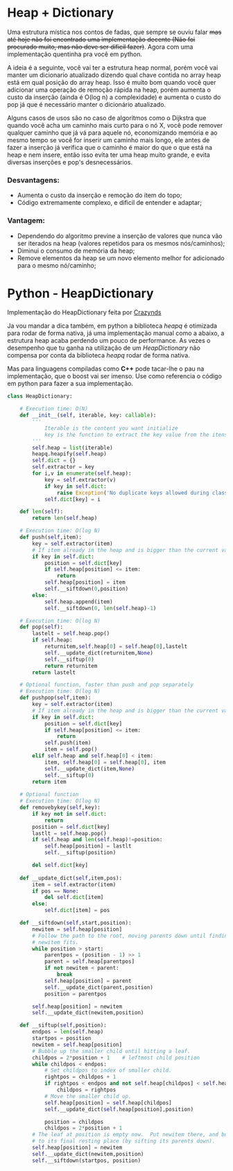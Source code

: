 # Heap + Dictionary

Uma estrutura mística nos contos de fadas, que sempre se ouviu falar <s>mas até hoje não foi encontrado uma implementação decente (Não foi procurado muito, mas não deve ser dificil fazer)</s>. Agora com uma implementação quentinha pra você em python.

A ideia é a seguinte, você vai ter a estrutura heap normal, porém você vai manter um dicionario atualizado dizendo qual chave contida no array heap está em qual posição do array heap. Isso é muito bom quando você quer adicionar uma operação de remoção rápida na heap, porém aumenta o custo da inserção (ainda é O(log n) a complexidade) e aumenta o custo do pop já que é necessário manter o dicionário atualizado. 

Alguns casos de usos são no caso de algoritmos como o Dijkstra que quando você acha um caminho mais curto para o nó X, você pode remover qualquer caminho que já vá para aquele nó, economizando memória e ao mesmo tempo se você for inserir um caminho mais longo, ele antes de fazer a inserção já verifica que o caminho é maior do que o que está na heap e nem insere, então isso evita ter uma heap muito grande, e evita diversas inserções e pop's desnecessários.


### Desvantagens:
 - Aumenta o custo da inserção e remoção do item do topo;
 - Código extremamente complexo, e dificil de entender e adaptar;

### Vantagem:
 - Dependendo do algoritmo previne a inserção de valores que nunca vão ser iterados na heap (valores repetidos para os mesmos nós/caminhos);
 - Diminui o consumo de memória da heap;
 - Remove elementos da heap se um novo elemento melhor for adicionado para o mesmo nó/caminho;


# Python - HeapDictionary

Implementação do HeapDictionary feita por [Crazynds](https://github.com/crazynds)

Ja vou mandar a dica também, em python a biblioteca _heapq_ é otimizada para rodar de forma nativa, já uma implementação manual como a abaixo, a estrutura heap acaba perdendo um pouco de performance. As vezes o desempenho que tu ganha na utilização de um _HeapDictionary_ não compensa por conta da biblioteca _heapq_ rodar de forma nativa.

Mas para linguagens compiladas como __C++__ pode tacar-lhe o pau na implementação, que o boost vai ser imenso. Use como referencia o código em python para fazer a sua implementação.

```python
class HeapDictionary:

    # Execution time: O(N)
    def __init__(self, iterable, key: callable):
        '''
            Iterable is the content you want initialize
            key is the function to extract the key value from the itens
        '''
        self.heap = list(iterable)
        heapq.heapify(self.heap)
        self.dict = {}
        self.extractor = key
        for i,v in enumerate(self.heap):
            key = self.extractor(v)
            if key in self.dict:
                raise Exception('No duplicate keys allowed during class initialization!')
            self.dict[key] = i

    def len(self):
        return len(self.heap)

    # Execution time: O(log N)
    def push(self,item):
        key = self.extractor(item)
        # If item already in the heap and is bigger than the current value, so ignore
        if key in self.dict:
            position = self.dict[key]
            if self.heap[position] <= item:
                return
            self.heap[position] = item
            self.__siftdown(0,position)
        else:
            self.heap.append(item)
            self.__siftdown(0, len(self.heap)-1)

    # Execution time: O(log N)
    def pop(self):
        lastelt = self.heap.pop()
        if self.heap:
            returnitem,self.heap[0] = self.heap[0],lastelt
            self.__update_dict(returnitem,None)
            self.__siftup(0)
            return returnitem
        return lastelt

    # Optional function, faster than push and pop separately
    # Execution time: O(log N)
    def pushpop(self,item):
        key = self.extractor(item)
        # If item already in the heap and is bigger than the current value, so ignore
        if key in self.dict:
            position = self.dict[key]
            if self.heap[position] <= item:
                return
            self.push(item)
            item = self.pop()
        elif self.heap and self.heap[0] < item:
            item, self.heap[0] = self.heap[0], item
            self.__update_dict(item,None)
            self.__siftup(0)
        return item
    
    # Optional function
    # Execution time: O(log N)
    def removebykey(self,key):
        if key not in self.dict:
            return
        position = self.dict[key]
        lastlt = self.heap.pop()
        if self.heap and len(self.heap)!=position:
            self.heap[position] = lastlt
            self.__siftup(position)

        del self.dict[key]
    
    def __update_dict(self,item,pos):
        item = self.extractor(item)
        if pos == None:
            del self.dict[item]
        else:
            self.dict[item] = pos

    def __siftdown(self,start,position):
        newitem = self.heap[position]
        # Follow the path to the root, moving parents down until finding a place
        # newitem fits.
        while position > start:
            parentpos = (position - 1) >> 1
            parent = self.heap[parentpos]
            if not newitem < parent:
                break
            self.heap[position] = parent
            self.__update_dict(parent,position)
            position = parentpos

        self.heap[position] = newitem
        self.__update_dict(newitem,position)

    def __siftup(self,position):
        endpos = len(self.heap)
        startpos = position
        newitem = self.heap[position]
        # Bubble up the smaller child until hitting a leaf.
        childpos = 2*position + 1    # leftmost child position
        while childpos < endpos:
            # Set childpos to index of smaller child.
            rightpos = childpos + 1
            if rightpos < endpos and not self.heap[childpos] < self.heap[rightpos]:
                childpos = rightpos
            # Move the smaller child up.
            self.heap[position] = self.heap[childpos]        
            self.__update_dict(self.heap[position],position)

            position = childpos
            childpos = 2*position + 1
        # The leaf at position is empty now.  Put newitem there, and bubble it up
        # to its final resting place (by sifting its parents down).
        self.heap[position] = newitem
        self.__update_dict(newitem,position)
        self.__siftdown(startpos, position)
```



